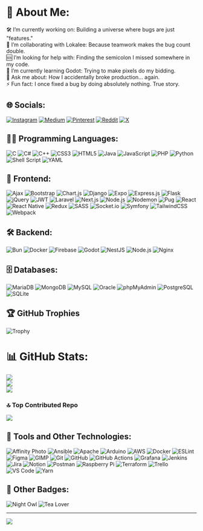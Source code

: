 # 💫 About Me:
🛠️ I’m currently working on: Building a universe where bugs are just "features."<br>🤝 I’m collaborating with Lokalee: Because teamwork makes the bug count double.<br>🆘 I’m looking for help with: Finding the semicolon I missed somewhere in my code.<br>🌱 I’m currently learning Godot: Trying to make pixels do my bidding.<br>💬 Ask me about: How I accidentally broke production… again.<br>⚡ Fun fact: I once fixed a bug by doing absolutely nothing. True story.

## 🌐 Socials:
[![Instagram](https://img.shields.io/badge/Instagram-%23E4405F.svg?logo=Instagram&logoColor=white)](https://instagram.com/kawaiiyukikun) 
[![Medium](https://img.shields.io/badge/Medium-12100E?logo=medium&logoColor=white)](https://medium.com/@kawaiiyukikun) 
[![Pinterest](https://img.shields.io/badge/Pinterest-%23E60023.svg?logo=Pinterest&logoColor=white)](https://www.pinterest.com/kawaiiiyuki/) 
[![Reddit](https://img.shields.io/badge/Reddit-%23FF4500.svg?logo=Reddit&logoColor=white)](https://reddit.com/user/kawaiiyukikun) 
[![X](https://img.shields.io/badge/X-black.svg?logo=X&logoColor=white)](https://x.com/Yuki98495290385) 

## 👨‍💻 Programming Languages:
![C](https://img.shields.io/badge/c-%2300599C.svg?style=for-the-badge&logo=c&logoColor=white)
![C#](https://img.shields.io/badge/c%23-%23239120.svg?style=for-the-badge&logo=csharp&logoColor=white)
![C++](https://img.shields.io/badge/c++-%2300599C.svg?style=for-the-badge&logo=c%2B%2B&logoColor=white)
![CSS3](https://img.shields.io/badge/css3-%231572B6.svg?style=for-the-badge&logo=css3&logoColor=white)
![HTML5](https://img.shields.io/badge/html5-%23E34F26.svg?style=for-the-badge&logo=html5&logoColor=white)
![Java](https://img.shields.io/badge/java-%23ED8B00.svg?style=for-the-badge&logo=openjdk&logoColor=white)
![JavaScript](https://img.shields.io/badge/javascript-%23323330.svg?style=for-the-badge&logo=javascript&logoColor=%23F7DF1E)
![PHP](https://img.shields.io/badge/php-%23777BB4.svg?style=for-the-badge&logo=php&logoColor=white)
![Python](https://img.shields.io/badge/python-3670A0?style=for-the-badge&logo=python&logoColor=ffdd54)
![Shell Script](https://img.shields.io/badge/shell_script-%23121011.svg?style=for-the-badge&logo=gnu-bash&logoColor=white)
![YAML](https://img.shields.io/badge/yaml-%23ffffff.svg?style=for-the-badge&logo=yaml&logoColor=151515)

## 🎨 Frontend:
![Ajax](https://img.shields.io/badge/Ajax-%2300ADD8.svg?style=for-the-badge&logo=ajax&logoColor=white)
![Bootstrap](https://img.shields.io/badge/Bootstrap-%238511FA.svg?style=for-the-badge&logo=bootstrap&logoColor=white)
![Chart.js](https://img.shields.io/badge/Chart.js-F5788D.svg?style=for-the-badge&logo=chart.js&logoColor=white)
![Django](https://img.shields.io/badge/Django-%23092E20.svg?style=for-the-badge&logo=django&logoColor=white)
![Expo](https://img.shields.io/badge/Expo-1C1E24?style=for-the-badge&logo=expo&logoColor=#D04A37)
![Express.js](https://img.shields.io/badge/Express.js-%23404d59.svg?style=for-the-badge&logo=express&logoColor=%2361DAFB)
![Flask](https://img.shields.io/badge/Flask-%23000000.svg?style=for-the-badge&logo=flask&logoColor=white)
![jQuery](https://img.shields.io/badge/jQuery-%230769AD.svg?style=for-the-badge&logo=jquery&logoColor=white)
![JWT](https://img.shields.io/badge/JWT-black?style=for-the-badge&logo=JSON%20web%20tokens)
![Laravel](https://img.shields.io/badge/Laravel-%23FF2D20.svg?style=for-the-badge&logo=laravel&logoColor=white)
![Next.js](https://img.shields.io/badge/Next.js-black?style=for-the-badge&logo=next.js&logoColor=white)
![Node.js](https://img.shields.io/badge/Node.js-%23339933.svg?style=for-the-badge&logo=node.js&logoColor=white)
![Nodemon](https://img.shields.io/badge/Nodemon-%23323330.svg?style=for-the-badge&logo=nodemon&logoColor=%BBDEAD)
![Pug](https://img.shields.io/badge/Pug-FFF?style=for-the-badge&logo=pug&logoColor=A86454)
![React](https://img.shields.io/badge/React-%2361DAFB.svg?style=for-the-badge&logo=react&logoColor=black)
![React Native](https://img.shields.io/badge/React%20Native-%2320232a.svg?style=for-the-badge&logo=react&logoColor=%2361DAFB)
![Redux](https://img.shields.io/badge/Redux-%23593d88.svg?style=for-the-badge&logo=redux&logoColor=white)
![SASS](https://img.shields.io/badge/SASS-%23CC6699.svg?style=for-the-badge&logo=sass&logoColor=white)
![Socket.io](https://img.shields.io/badge/Socket.io-black?style=for-the-badge&logo=socket.io&badgeColor=010101)
![Symfony](https://img.shields.io/badge/Symfony-%23000000.svg?style=for-the-badge&logo=symfony&logoColor=white)
![TailwindCSS](https://img.shields.io/badge/TailwindCSS-%2338B2AC.svg?style=for-the-badge&logo=tailwind-css&logoColor=white)
![Webpack](https://img.shields.io/badge/Webpack-%238DD6F9.svg?style=for-the-badge&logo=webpack&logoColor=black)

## 🛠️ Backend:
![Bun](https://img.shields.io/badge/Bun-%23000000.svg?style=for-the-badge&logo=bun&logoColor=white)
![Docker](https://img.shields.io/badge/Docker-%232496ED.svg?style=for-the-badge&logo=docker&logoColor=white)
![Firebase](https://img.shields.io/badge/Firebase-%23FFCA28.svg?style=for-the-badge&logo=firebase&logoColor=black)
![Godot](https://img.shields.io/badge/Godot-%23478CBF.svg?style=for-the-badge&logo=godot-engine&logoColor=white)
![NestJS](https://img.shields.io/badge/NestJS-%23E0234E.svg?style=for-the-badge&logo=nestjs&logoColor=white)
![Node.js](https://img.shields.io/badge/Node.js-%23339933.svg?style=for-the-badge&logo=node.js&logoColor=white)
![Nginx](https://img.shields.io/badge/Nginx-%23009639.svg?style=for-the-badge&logo=nginx&logoColor=white)

## 🗄️ Databases:
![MariaDB](https://img.shields.io/badge/MariaDB-%23003545.svg?style=for-the-badge&logo=mariadb&logoColor=white)
![MongoDB](https://img.shields.io/badge/MongoDB-%234ea94b.svg?style=for-the-badge&logo=mongodb&logoColor=white)
![MySQL](https://img.shields.io/badge/MySQL-%234479A1.svg?style=for-the-badge&logo=mysql&logoColor=white)
![Oracle](https://img.shields.io/badge/Oracle-%23F80000.svg?style=for-the-badge&logo=oracle&logoColor=white)
![phpMyAdmin](https://img.shields.io/badge/phpMyAdmin-%236B4E3D.svg?style=for-the-badge&logo=phpmyadmin&logoColor=white)
![PostgreSQL](https://img.shields.io/badge/PostgreSQL-%23316192.svg?style=for-the-badge&logo=postgresql&logoColor=white)
![SQLite](https://img.shields.io/badge/SQLite-%2307405e.svg?style=for-the-badge&logo=sqlite&logoColor=white)

## 🏆 GitHub Trophies
![Trophy](https://github-profile-trophy.vercel.app/?username=kawaii-yuki-kun&theme=darkhub)

# 📊 GitHub Stats:
  <img src="https://github-readme-streak-stats.herokuapp.com/?user=kawaii-yuki-kun&theme=dark&hide_border=false"/><br/>
  <img src="https://github-readme-stats.vercel.app/api?username=kawaii-yuki-kun&theme=dark&hide_border=false&include_all_commits=true&count_private=true"/><br/>
  <img src="https://github-readme-stats.vercel.app/api/top-langs/?username=kawaii-yuki-kun&theme=dark&hide_border=false&include_all_commits=true&count_private=true&layout=compact"/>

### 🔝 Top Contributed Repo
![](https://github-contributor-stats.vercel.app/api?username=kawaii-yuki-kun&limit=5&theme=dark&combine_all_yearly_contributions=true)

## 🧰 Tools and Other Technologies:
![Affinity Photo](https://img.shields.io/badge/Affinity%20Photo-%237E4DD2.svg?style=for-the-badge&logo=affinity-photo&logoColor=white)
![Ansible](https://img.shields.io/badge/Ansible-%231A1918.svg?style=for-the-badge&logo=ansible&logoColor=white)
![Apache](https://img.shields.io/badge/Apache-%23D42029.svg?style=for-the-badge&logo=apache&logoColor=white)
![Arduino](https://img.shields.io/badge/Arduino-%2300979D.svg?style=for-the-badge&logo=arduino&logoColor=white)
![AWS](https://img.shields.io/badge/AWS-%23FF9900.svg?style=for-the-badge&logo=amazon-aws&logoColor=white)
![Docker](https://img.shields.io/badge/Docker-%232496ED.svg?style=for-the-badge&logo=docker&logoColor=white)
![ESLint](https://img.shields.io/badge/ESLint-4B3263?style=for-the-badge&logo=eslint&logoColor=white)
![Figma](https://img.shields.io/badge/Figma-%23F24E1E.svg?style=for-the-badge&logo=figma&logoColor=white)
![GIMP](https://img.shields.io/badge/GIMP-657D8B?style=for-the-badge&logo=gimp&logoColor=FFFFFF)
![Git](https://img.shields.io/badge/Git-%23F05033.svg?style=for-the-badge&logo=git&logoColor=white)
![GitHub](https://img.shields.io/badge/GitHub-%23121011.svg?style=for-the-badge&logo=github&logoColor=white)
![GitHub Actions](https://img.shields.io/badge/GitHub%20Actions-%232671E5.svg?style=for-the-badge&logo=githubactions&logoColor=white)
![Grafana](https://img.shields.io/badge/Grafana-%23F46800.svg?style=for-the-badge&logo=grafana&logoColor=white)
![Jenkins](https://img.shields.io/badge/Jenkins-%232C5263.svg?style=for-the-badge&logo=jenkins&logoColor=white)
![Jira](https://img.shields.io/badge/Jira-%230A0FFF.svg?style=for-the-badge&logo=jira&logoColor=white)
![Notion](https://img.shields.io/badge/Notion-%23000000.svg?style=for-the-badge&logo=notion&logoColor=white)
![Postman](https://img.shields.io/badge/Postman-FF6C37?style=for-the-badge&logo=postman&logoColor=white)
![Raspberry Pi](https://img.shields.io/badge/Raspberry%20Pi-C51A4A?style=for-the-badge&logo=raspberry-pi)
![Terraform](https://img.shields.io/badge/Terraform-%235835CC.svg?style=for-the-badge&logo=terraform&logoColor=white)
![Trello](https://img.shields.io/badge/Trello-%23026AA7.svg?style=for-the-badge&logo=Trello&logoColor=white)
![VS Code](https://img.shields.io/badge/VS%20Code-blue?style=for-the-badge&logo=visual-studio-code&logoColor=white)
![Yarn](https://img.shields.io/badge/Yarn-%232C8EBB.svg?style=for-the-badge&logo=yarn&logoColor=white)

## 🌙 Other Badges:
![Night Owl](https://img.shields.io/badge/Night%20Owl-%23000000.svg?style=flat&logo=owl&logoColor=white)
![Tea Lover](https://img.shields.io/badge/Tea%20Lover-%23007396.svg?style=flat&logo=leaf&logoColor=white)

---
[![](https://visitcount.itsvg.in/api?id=kawaii-yuki-kun&icon=0&color=0)](https://visitcount.itsvg.in)

